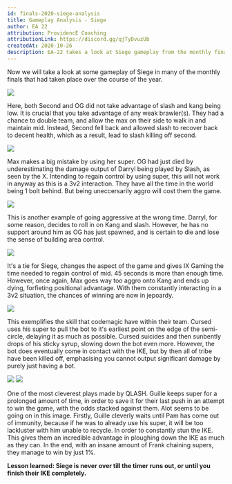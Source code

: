 ```yaml
---
id: finals-2020-siege-analysis
title: Gameplay Analysis - Siege
author: EA 22
attribution: ProvidencE Coaching
attributionLink: https://discord.gg/qjTyDvuzUb
createdAt: 2020-10-26
description: EA-22 takes a look at Siege gameplay from the monthly finals.
---
```


Now we will take a look at some gameplay of Siege in many of the monthly finals that had taken place over the course of the year.

<img class="lightbox" src="/images/guides/siege-analysis-1.jpg">

Here, both Second and OG did not take advantage of slash and kang being low. It is crucial that you take advantage of any weak brawler(s). They had a chance to double team, and allow the max on their side to walk in and maintain mid. Instead, Second fell back and allowed slash to recover back to decent health, which as a result, lead to slash killing off second.

<img class="lightbox" src="/images/guides/siege-analysis-2.jpg">

Max makes a big mistake by using her super. OG had just died by underestimating the damage output of Darryl being played by Slash, as seen by the X. Intending to regain control by using super, this will not work in anyway as this is a 3v2 interaction. They have all the time in the world being 1 bolt behind. But being uneccersarily aggro will cost them the game.

<img class="lightbox" src="/images/guides/siege-analysis-3.jpg">

This is another example of going aggressive at the wrong time. Darryl, for some reason, decides to roll in on Kang and slash. However, he has no support around him as OG has just spawned, and is certain to die and lose the sense of building area control.

<img class="lightbox" src="/images/guides/siege-analysis-4.jpg">

It's a tie for Siege, changes the aspect of the game and gives IX Gaming the time needed to regain control of mid. 45 seconds is more than enough time. However, once again, Max goes way too aggro onto Kang and ends up dying, forfieting positional advantage. With them constantly interacting in a 3v2 situation, the chances of winning are now in jepoardy.

<img class="lightbox" src="/images/guides/siege-analysis-5.jpg">

This exemplifies the skill that codemagic have within their team. Cursed uses his super to pull the bot to it's earliest point on the edge of the semi-circle, delaying it as much as possible. Cursed suicides and then sunbently drops of his sticky syrup, slowing down the bot even more. However, the bot does eventually come in contact with the IKE, but by then all of tribe have been killed off, emphasising you cannot output significant damage by purely just having a bot.

<img class="lightbox" src="/images/guides/siege-analysis-6.jpg">
<img class="lightbox" src="/images/guides/siege-analysis-7.jpg">

One of the most cleverest plays made by QLASH. Guille keeps super for a prolonged amount of time, in order to save it for their last push in an attempt to win the game, with the odds stacked against them. Alot seems to be going on in this image. Firstly, Guille cleverly waits until Pam has come out of immunity, because if he was to already use his super, it will be too lackluster with him unable to recycle. In order to constantly stun the IKE. This gives them an incredible advantage in ploughing down the IKE as much as they can. In the end, with an insane amount of Frank chaining supers, they manage to win by just 1%.

**Lesson learned: Siege is never over till the timer runs out, or until you finish their IKE completely.**